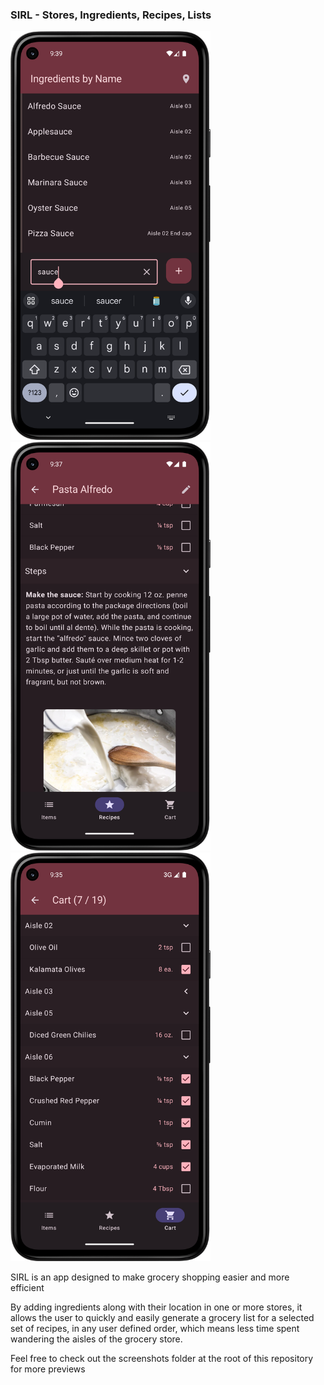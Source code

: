 ### SIRL - Stores, Ingredients, Recipes, Lists

<div>
  <img src="https://github.com/coldrifting/SIRL/blob/main/screenshots/ItemsView_Filter.png?raw=true" width="320">
  <img src="https://github.com/coldrifting/SIRL/blob/main/screenshots/RecipeView_Details.png?raw=true" width="320">
  <img src="https://github.com/coldrifting/SIRL/blob/main/screenshots/CartView_Details.png?raw=true" width="320">
</div>

SIRL is an app designed to make grocery shopping easier and more efficient

By adding ingredients along with their location in one or more stores, 
it allows the user to quickly and easily generate a grocery list for a selected set of recipes,
in any user defined order, which means less time spent wandering the aisles of the grocery store.

Feel free to check out the screenshots folder at the root of this repository for more previews
